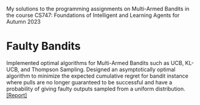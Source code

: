 My solutions to the programming assignments on Multi-Armed Bandits in the course CS747: Foundations of Intelligent and Learning Agents for Autumn 2023
# Faulty Bandits
Implemented optimal algorithms for Multi-Armed Bandits such as UCB, KL-UCB, and Thompson Sampling. Designed an asymptotically optimal algorithm to minimize the expected cumulative regret for bandit instance where pulls are no longer guaranteed to be successful and have a probability of giving faulty outputs sampled from a uniform distribution.
[[Report]](https://vansh28kapoor.github.io/assets/pdf/Bandits.pdf)
